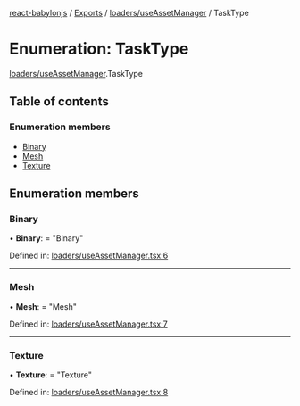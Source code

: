 [react-babylonjs](../../README.md) / [Exports](../../modules.md) / [loaders/useAssetManager](../../modules/loaders_useassetmanager.md) / TaskType

# Enumeration: TaskType

[loaders/useAssetManager](../../modules/loaders_useassetmanager.md).TaskType

## Table of contents

### Enumeration members

- [Binary](useassetmanager.tasktype.md#binary)
- [Mesh](useassetmanager.tasktype.md#mesh)
- [Texture](useassetmanager.tasktype.md#texture)

## Enumeration members

### Binary

• **Binary**: = "Binary"

Defined in: [loaders/useAssetManager.tsx:6](https://github.com/brianzinn/react-babylonjs/blob/eba7b00/src/hooks/loaders/useAssetManager.tsx#L6)

___

### Mesh

• **Mesh**: = "Mesh"

Defined in: [loaders/useAssetManager.tsx:7](https://github.com/brianzinn/react-babylonjs/blob/eba7b00/src/hooks/loaders/useAssetManager.tsx#L7)

___

### Texture

• **Texture**: = "Texture"

Defined in: [loaders/useAssetManager.tsx:8](https://github.com/brianzinn/react-babylonjs/blob/eba7b00/src/hooks/loaders/useAssetManager.tsx#L8)
